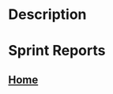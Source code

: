# Description

# Sprint Reports
## [Home](https://github.com/McGill-ECSE321-Fall2021/project-group-23/wiki)
